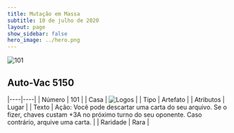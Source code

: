 ```yaml
---
title: Mutação em Massa
subtitle: 10 de julho de 2020
layout: page
show_sidebar: false
hero_image: ../hero.png
---
```


![101](https://cdn.keyforgegame.com/media/card_front/pt/479_101_6R4HGCMP84FP_pt.png)

## Auto-Vac 5150

|----|----|
| Número | 101 |
| Casa | ![Logos](https://archonarcana.com/images/thumb/c/ce/Logos.png/22px-Logos.png "Logos") |
| Tipo | Artefato |
| Atributos | Lugar |
| Texto | Ação: Você pode descartar uma carta do seu arquivo. Se o fizer, chaves custam +3A no próximo turno do seu oponente. Caso contrário, arquive uma carta. |
| Raridade | Rara |
